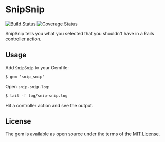 # SnipSnip

[![Build Status](https://travis-ci.org/kddeisz/snip_snip.svg?branch=master)](https://travis-ci.org/kddeisz/snip_snip)
[![Coverage Status](https://coveralls.io/repos/github/kddeisz/snip_snip/badge.svg?branch=master)](https://coveralls.io/github/kddeisz/snip_snip?branch=master)

SnipSnip tells you what you selected that you shouldn't have in a Rails controller action.

## Usage

Add `SnipSnip` to your Gemfile:

    $ gem 'snip_snip'

Open `snip-snip.log`:

    $ tail -f log/snip-snip.log

Hit a controller action and see the output.

## License

The gem is available as open source under the terms of the [MIT License](http://opensource.org/licenses/MIT).
